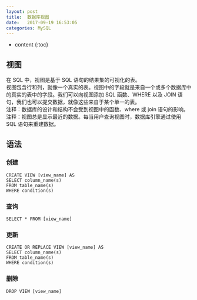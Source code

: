 ```yaml
---
layout: post
title:  数据库视图
date:   2017-09-19 16:53:05
categories: MySQL
---
```


* content
{:toc}

## 视图
在 SQL 中，视图是基于 SQL 语句的结果集的可视化的表。  
视图包含行和列，就像一个真实的表。视图中的字段就是来自一个或多个数据库中的真实的表中的字段。我们可以向视图添加 SQL 函数、WHERE 以及 JOIN 语句，我们也可以提交数据，就像这些来自于某个单一的表。  
注释：数据库的设计和结构不会受到视图中的函数、where 或 join 语句的影响。  
注释：视图总是显示最近的数据。每当用户查询视图时，数据库引擎通过使用 SQL 语句来重建数据。

## 语法
### 创建

	CREATE VIEW [view_name] AS
	SELECT column_name(s)
	FROM table_name(s)
	WHERE condition(s)

### 查询

	SELECT * FROM [view_name]

### 更新

	CREATE OR REPLACE VIEW [view_name] AS
	SELECT column_name(s)
	FROM table_name(s)
	WHERE condition(s)
	
### 删除

	DROP VIEW [view_name]